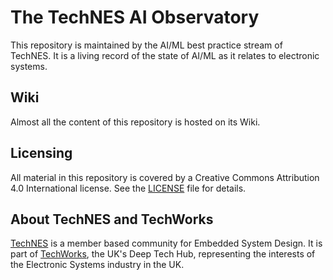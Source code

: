 # The TechNES AI Observatory

This repository is maintained by the AI/ML best practice stream of TechNES.
It is a living record of the state of AI/ML as it relates to electronic
systems.

## Wiki

Almost all the content of this repository is hosted on its Wiki.

## Licensing

All material in this repository is covered by a Creative Commons Attribution
4.0 International license.  See the [LICENSE](../blob/main/LICENSE) file for
details.

## About TechNES and TechWorks

[TechNES](https://technes.org.uk/) is a member based community for Embedded
System Design.  It is part of [TechWorks](https://www.techworks.org.uk/), the
UK's Deep Tech Hub, representing the interests of the Electronic Systems
industry in the UK.
